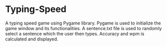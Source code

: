 # Typing-Speed
A typing speed game using Pygame library. Pygame is used to initialize the game window and its functionalities. A sentence.txt file is used to randomly select a sentence which the user then types. Accuracy and wpm is calculated and displayed.
